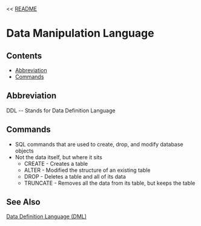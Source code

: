 << [README](./README.md)

# Data Manipulation Language

## Contents
- [Abbreviation](#abbreviation)
- [Commands](#commands)

## Abbreviation
DDL -- Stands for Data Definition Language

## Commands
- SQL commands that are used to create, drop, and modify database objects
- Not the data itself, but where it sits
    - CREATE - Creates a table
    - ALTER - Modified the structure of an existing table
    - DROP - Deletes a table and all of its data
    - TRUNCATE - Removes all the data from its table, but keeps the table

## See Also
[Data Definition Language (DML)](./DataDefinitionLanguage.md)